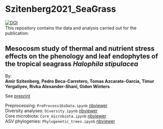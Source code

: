 # Szitenberg2021_SeaGrass  
  
[![DOI](https://zenodo.org/badge/TBD.svg)](https://zenodo.org/badge/latestdoi/TBD)  
This repository contains the data and analysis carried out for the publication:  
## Mesocosm study of thermal and nutrient stress effects on the phenology and leaf endophytes of the tropical seagrass *Halophila stipulacea*  
  
By:  
**Amir Szitenberg, Pedro Beca-Carretero, Tomas Azcarate-Garcia, Timur Yergaliyev, Rivka Alexander-Shani, Gidon Winters**

See [preprint](https://biorxiv.org/cgi/content/short/TBD)  
  
Preprocessing: `PreProcess16sData.ipynb` [nbviewer](https://nbviewer.jupyter.org/github/DSASC/Szitenberg2021_SeaGrass/blob/main/PreProcess16sData.ipynb)  
Diversity analyses: `Diversity.ipynb` [nbviewer](https://nbviewer.jupyter.org/github/DSASC/Szitenberg2021_SeaGrass/blob/main/Diversity.ipynb)   
Core microbiota: `Core_microbiota.ipynb` [nbviewer](https://nbviewer.jupyter.org/github/DSASC/Szitenberg2021_SeaGrass/blob/main/Core_microbiota.ipynb)    
ASV phylogenies: `Phylogenetic_trees.ipynb` [nbviewer](https://nbviewer.jupyter.org/github/DSASC/Szitenberg2021_SeaGrass/blob/main/Phylogenetic_trees.ipynb)


